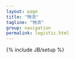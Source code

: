 ```yaml
---
layout: page
title: "物流"
tagline: "物流"
group: navigation
permalink: logistic.html
---
```

{% include JB/setup %}
